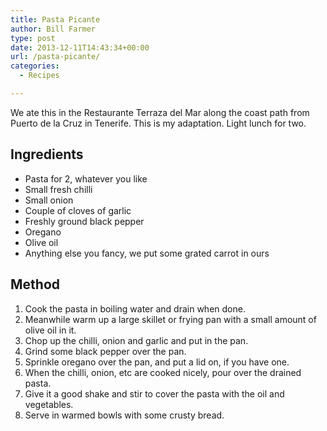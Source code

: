 ```yaml
---
title: Pasta Picante
author: Bill Farmer
type: post
date: 2013-12-11T14:43:34+00:00
url: /pasta-picante/
categories:
  - Recipes

---
```

We ate this in the Restaurante Terraza del Mar along the coast path from Puerto de la Cruz in Tenerife. This is my adaptation. Light lunch for two.

## Ingredients

  * Pasta for 2, whatever you like
  * Small fresh chilli
  * Small onion
  * Couple of cloves of garlic
  * Freshly ground black pepper
  * Oregano
  * Olive oil
  * Anything else you fancy, we put some grated carrot in ours

## Method

  1. Cook the pasta in boiling water and drain when done.
  2. Meanwhile warm up a large skillet or frying pan with a small amount of olive oil in it.
  3. Chop up the chilli, onion and garlic and put in the pan.
  4. Grind some black pepper over the pan.
  5. Sprinkle oregano over the pan, and put a lid on, if you have one.
  6. When the chilli, onion, etc are cooked nicely, pour over the drained pasta.
  7. Give it a good shake and stir to cover the pasta with the oil and vegetables.
  8. Serve in warmed bowls with some crusty bread.